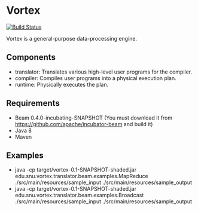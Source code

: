# Vortex 
[![Build Status](http://cmscluster.snu.ac.kr:8080/jenkins/buildStatus/icon?job=Vortex-master)](http://cmscluster.snu.ac.kr:8080/jenkins/job/Vortex-master/)

Vortex is a general-purpose data-processing engine.

## Components
* translator: Translates various high-level user programs for the compiler.
* compiler: Compiles user programs into a physical execution plan.
* runtime: Physically executes the plan.

## Requirements
* Beam 0.4.0-incubating-SNAPSHOT (You must download it from https://github.com/apache/incubator-beam and build it)
* Java 8
* Maven

## Examples
* java -cp target/vortex-0.1-SNAPSHOT-shaded.jar edu.snu.vortex.translator.beam.examples.MapReduce ./src/main/resources/sample_input ./src/main/resources/sample_output
* java -cp target/vortex-0.1-SNAPSHOT-shaded.jar edu.snu.vortex.translator.beam.examples.Broadcast ./src/main/resources/sample_input ./src/main/resources/sample_output
